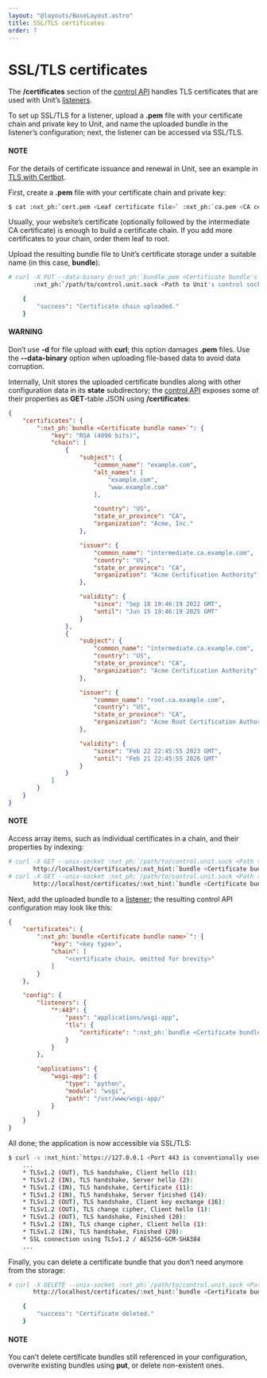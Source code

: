 ```yaml
---
layout: "@layouts/BaseLayout.astro"
title: SSL/TLS certificates
order: 7
---
```


<a id="configuration-ssl"></a>

# SSL/TLS certificates

The **/certificates** section of the
[control API](controlapi.md#configuration-api)
handles TLS certificates that are used with Unit’s
[listeners](configuration.md#configuration-listeners).

To set up SSL/TLS for a listener,
upload a **.pem** file with your certificate chain and private key to Unit,
and name the uploaded bundle in the listener’s configuration;
next, the listener can be accessed via SSL/TLS.

#### NOTE
For the details of certificate issuance and renewal in Unit,
see an example in [TLS with Certbot](howto/certbot.md).

First, create a **.pem** file with your certificate chain and private key:

```bash
$ cat :nxt_ph:`cert.pem <Leaf certificate file>` :nxt_ph:`ca.pem <CA certificate file>` :nxt_ph:`key.pem <Private key file>` > :nxt_ph:`bundle.pem <Arbitrary certificate bundle's filename>`
```

Usually, your website’s certificate
(optionally followed by the intermediate CA certificate)
is enough to build a certificate chain.
If you add more certificates to your chain,
order them leaf to root.

Upload the resulting bundle file to Unit’s certificate storage
under a suitable name
(in this case, **bundle**):

```bash
# curl -X PUT --data-binary @:nxt_ph:`bundle.pem <Certificate bundle's filename>` --unix-socket \
       :nxt_ph:`/path/to/control.unit.sock <Path to Unit's control socket in your installation>` http://localhost/certificates/:nxt_ph:`bundle <Certificate bundle name in Unit's configuration>`

    {
        "success": "Certificate chain uploaded."
    }
```

#### WARNING
Don’t use **-d** for file upload with **curl**;
this option damages **.pem** files.
Use the **--data-binary** option
when uploading file-based data
to avoid data corruption.

Internally, Unit stores the uploaded certificate bundles
along with other configuration data
in its **state** subdirectory;
the
[control API](controlapi.md#configuration-api)
exposes some of their properties
as **GET**-table JSON using **/certificates**:

```json
{
    "certificates": {
        ":nxt_ph:`bundle <Certificate bundle name>`": {
            "key": "RSA (4096 bits)",
            "chain": [
                {
                    "subject": {
                        "common_name": "example.com",
                        "alt_names": [
                            "example.com",
                            "www.example.com"
                        ],

                        "country": "US",
                        "state_or_province": "CA",
                        "organization": "Acme, Inc."
                    },

                    "issuer": {
                        "common_name": "intermediate.ca.example.com",
                        "country": "US",
                        "state_or_province": "CA",
                        "organization": "Acme Certification Authority"
                    },

                    "validity": {
                        "since": "Sep 18 19:46:19 2022 GMT",
                        "until": "Jun 15 19:46:19 2025 GMT"
                    }
                },
                {
                    "subject": {
                        "common_name": "intermediate.ca.example.com",
                        "country": "US",
                        "state_or_province": "CA",
                        "organization": "Acme Certification Authority"
                    },

                    "issuer": {
                        "common_name": "root.ca.example.com",
                        "country": "US",
                        "state_or_province": "CA",
                        "organization": "Acme Root Certification Authority"
                    },

                    "validity": {
                        "since": "Feb 22 22:45:55 2023 GMT",
                        "until": "Feb 21 22:45:55 2026 GMT"
                    }
                }
            ]
        }
    }
}
```

#### NOTE
Access array items,
such as individual certificates in a chain,
and their properties by indexing:

```bash
# curl -X GET --unix-socket :nxt_ph:`/path/to/control.unit.sock <Path to Unit's control socket in your installation>` \
       http://localhost/certificates/:nxt_hint:`bundle <Certificate bundle name>`/chain/0/
# curl -X GET --unix-socket :nxt_ph:`/path/to/control.unit.sock <Path to Unit's control socket in your installation>` \
       http://localhost/certificates/:nxt_hint:`bundle <Certificate bundle name>`/chain/0/subject/alt_names/0/
```

Next, add the uploaded bundle to a
[listener](configuration.md#configuration-listeners);
the resulting control API configuration may look like this:

```json
{
    "certificates": {
        ":nxt_ph:`bundle <Certificate bundle name>`": {
            "key": "<key type>",
            "chain": [
                "<certificate chain, omitted for brevity>"
            ]
        }
    },

    "config": {
        "listeners": {
            "*:443": {
                "pass": "applications/wsgi-app",
                "tls": {
                    "certificate": ":nxt_ph:`bundle <Certificate bundle name>`"
                }
            }
        },

        "applications": {
            "wsgi-app": {
                "type": "python",
                "module": "wsgi",
                "path": "/usr/www/wsgi-app/"
            }
        }
    }
}
```

All done;
the application is now accessible via SSL/TLS:

```bash
$ curl -v :nxt_hint:`https://127.0.0.1 <Port 443 is conventionally used for HTTPS connections>`
    ...
    * TLSv1.2 (OUT), TLS handshake, Client hello (1):
    * TLSv1.2 (IN), TLS handshake, Server hello (2):
    * TLSv1.2 (IN), TLS handshake, Certificate (11):
    * TLSv1.2 (IN), TLS handshake, Server finished (14):
    * TLSv1.2 (OUT), TLS handshake, Client key exchange (16):
    * TLSv1.2 (OUT), TLS change cipher, Client hello (1):
    * TLSv1.2 (OUT), TLS handshake, Finished (20):
    * TLSv1.2 (IN), TLS change cipher, Client hello (1):
    * TLSv1.2 (IN), TLS handshake, Finished (20):
    * SSL connection using TLSv1.2 / AES256-GCM-SHA384
    ...
```

Finally, you can delete a certificate bundle
that you don’t need anymore
from the storage:

```bash
# curl -X DELETE --unix-socket :nxt_ph:`/path/to/control.unit.sock <Path to Unit's control socket in your installation>` \
       http://localhost/certificates/:nxt_hint:`bundle <Certificate bundle name>`

    {
        "success": "Certificate deleted."
    }
```

#### NOTE
You can’t delete certificate bundles still referenced in your
configuration, overwrite existing bundles using **put**, or delete non-existent ones.
